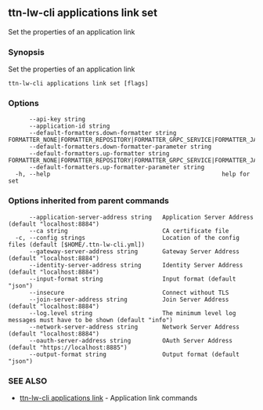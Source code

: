 ## ttn-lw-cli applications link set

Set the properties of an application link

### Synopsis

Set the properties of an application link

```
ttn-lw-cli applications link set [flags]
```

### Options

```
      --api-key string                                       
      --application-id string                                
      --default-formatters.down-formatter string             FORMATTER_NONE|FORMATTER_REPOSITORY|FORMATTER_GRPC_SERVICE|FORMATTER_JAVASCRIPT|FORMATTER_CAYENNELPP
      --default-formatters.down-formatter-parameter string   
      --default-formatters.up-formatter string               FORMATTER_NONE|FORMATTER_REPOSITORY|FORMATTER_GRPC_SERVICE|FORMATTER_JAVASCRIPT|FORMATTER_CAYENNELPP
      --default-formatters.up-formatter-parameter string     
  -h, --help                                                 help for set
```

### Options inherited from parent commands

```
      --application-server-address string   Application Server Address (default "localhost:8884")
      --ca string                           CA certificate file
  -c, --config strings                      Location of the config files (default [$HOME/.ttn-lw-cli.yml])
      --gateway-server-address string       Gateway Server Address (default "localhost:8884")
      --identity-server-address string      Identity Server Address (default "localhost:8884")
      --input-format string                 Input format (default "json")
      --insecure                            Connect without TLS
      --join-server-address string          Join Server Address (default "localhost:8884")
      --log.level string                    The minimum level log messages must have to be shown (default "info")
      --network-server-address string       Network Server Address (default "localhost:8884")
      --oauth-server-address string         OAuth Server Address (default "https://localhost:8885")
      --output-format string                Output format (default "json")
```

### SEE ALSO

* [ttn-lw-cli applications link](ttn-lw-cli_applications_link.md)	 - Application link commands

